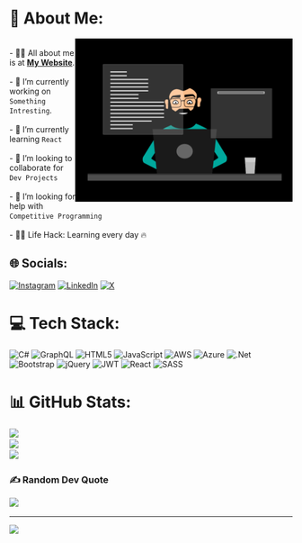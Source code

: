 # 💫 About Me:

<img  src="./thoughtworks-gif_dribbble.gif" height="290px" align="right" />

<br>- 🙋‍♂️ All about me is at **[My Website](https://sebinsaji.vercel.app/)**.<br><br>- 🔭 I’m currently working on `Something Intresting`.<br><br>- 🌱 I’m currently learning `React`<br><br>- 👯 I’m looking to collaborate for `Dev Projects`<br><br>- 🤔 I’m looking for help with `Competitive Programming`<br><br>- 👨‍💻 Life Hack: Learning every day :fire:


## 🌐 Socials:
[![Instagram](https://img.shields.io/badge/Instagram-%23E4405F.svg?logo=Instagram&logoColor=white)](https://www.instagram.com/_.zbn._/) [![LinkedIn](https://img.shields.io/badge/LinkedIn-%230077B5.svg?logo=linkedin&logoColor=white)](https://www.linkedin.com/in/sebinsaji/) [![X](https://img.shields.io/badge/X-black.svg?logo=X&logoColor=white)](https://x.com/__ZBN) 

# 💻 Tech Stack:
![C#](https://img.shields.io/badge/c%23-%23239120.svg?style=for-the-badge&logo=csharp&logoColor=white) ![GraphQL](https://img.shields.io/badge/-GraphQL-E10098?style=for-the-badge&logo=graphql&logoColor=white) ![HTML5](https://img.shields.io/badge/html5-%23E34F26.svg?style=for-the-badge&logo=html5&logoColor=white) ![JavaScript](https://img.shields.io/badge/javascript-%23323330.svg?style=for-the-badge&logo=javascript&logoColor=%23F7DF1E) ![AWS](https://img.shields.io/badge/AWS-%23FF9900.svg?style=for-the-badge&logo=amazon-aws&logoColor=white) ![Azure](https://img.shields.io/badge/azure-%230072C6.svg?style=for-the-badge&logo=microsoftazure&logoColor=white) ![.Net](https://img.shields.io/badge/.NET-5C2D91?style=for-the-badge&logo=.net&logoColor=white) ![Bootstrap](https://img.shields.io/badge/bootstrap-%238511FA.svg?style=for-the-badge&logo=bootstrap&logoColor=white) ![jQuery](https://img.shields.io/badge/jquery-%230769AD.svg?style=for-the-badge&logo=jquery&logoColor=white) ![JWT](https://img.shields.io/badge/JWT-black?style=for-the-badge&logo=JSON%20web%20tokens) ![React](https://img.shields.io/badge/react-%2320232a.svg?style=for-the-badge&logo=react&logoColor=%2361DAFB) ![SASS](https://img.shields.io/badge/SASS-hotpink.svg?style=for-the-badge&logo=SASS&logoColor=white)
# 📊 GitHub Stats:
![](https://github-readme-stats.vercel.app/api?username=Code9x&theme=dark&hide_border=false&include_all_commits=false&count_private=false)<br/>
![](https://github-readme-streak-stats.herokuapp.com/?user=Code9x&theme=dark&hide_border=false)<br/>
![](https://github-readme-stats.vercel.app/api/top-langs/?username=Code9x&theme=dark&hide_border=false&include_all_commits=false&count_private=false&layout=compact)

### ✍️ Random Dev Quote
![](https://quotes-github-readme.vercel.app/api?type=horizontal&theme=tokyonight)

---
[![](https://visitcount.itsvg.in/api?id=Code9x&icon=0&color=0)](https://visitcount.itsvg.in)

<!-- Proudly created with GPRM ( https://gprm.itsvg.in ) -->
